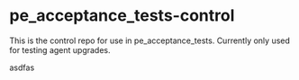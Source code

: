 # pe_acceptance_tests-control

This is the control repo for use in pe_acceptance_tests. Currently only used for testing agent upgrades.

asdfas

